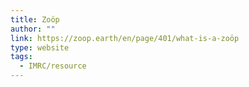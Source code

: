 ```yaml
---
title: Zoöp
author: ""
link: https://zoop.earth/en/page/401/what-is-a-zoöp
type: website
tags:
  - IMRC/resource
---
```

